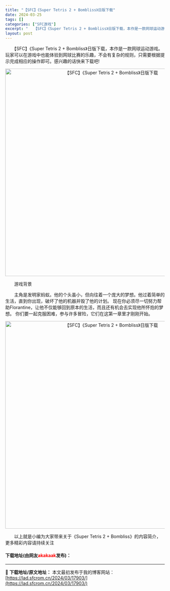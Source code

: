 ```yaml
---
title: "【SFC】《Super Tetris 2 + Bombliss》日版下载"
date: 2024-03-25
tags: []
categories: ["SFC游戏"]
excerpt: "　　【SFC】《Super Tetris 2 + Bombliss》日版下载，本作是一款网球运动游戏。玩家可以在游戏中也能体验到网球比赛的乐趣，不会有复杂的规则，只需要根据提示完成相应的操作即可。感兴趣的话快来下载吧! 　　游戏背景 　　主角是发明家蚂蚁。他的个头虽小，但向往着一个庞大的梦想。他过着&hellip;"
layout: post
---
```


 <p>　　【SFC】《Super Tetris 2 + Bombliss》日版下载，本作是一款网球运动游戏。玩家可以在游戏中也能体验到网球比赛的乐趣，不会有复杂的规则，只需要根据提示完成相应的操作即可。感兴趣的话快来下载吧!</p> <p align="center"><img align="" border="0" src="https://lad.sfcrom.cn/wp-content/uploads/2024/03/20240325_6600d3faaf6bc.png" width="655" alt="【SFC】《Super Tetris 2 + Bombliss》日版下载" /></p> <p>　　游戏背景</p> <p>　　主角是发明家蚂蚁。他的个头虽小，但向往着一个庞大的梦想。他过着简单的生活，直到你出现，破坏了他的机器并毁了他的计划。 现在你必须尽一切努力帮助Florantine，让他不仅能够回到原本的生活，而且还有机会去实现他所怀抱的梦想。 你们要一起克服困难，参与许多冒险，它们在这第一章里才刚刚开始。</p> <p align="center"><img align="" border="0" src="https://lad.sfcrom.cn/wp-content/uploads/2024/03/20240325_6600d3fbc81cb.png" width="655" alt="【SFC】《Super Tetris 2 + Bombliss》日版下载" /></p> <p>　　以上就是小编为大家带来关于《Super Tetris 2 + Bombliss》的内容简介，更多精彩内容请持续关注</p> <p><h4>下载地址(由网友<font color="red">akakaak</font>发布)：</h4></p> 

---
📖 **下载地址/原文地址：** 本文最初发布于我的博客网站：[https://lad.sfcrom.cn/2024/03/17903/](https://lad.sfcrom.cn/2024/03/17903/)
